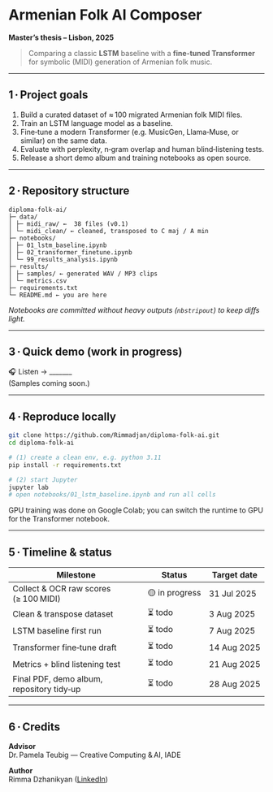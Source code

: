# Armenian Folk AI Composer  
**Master’s thesis – Lisbon, 2025**

> Comparing a classic **LSTM** baseline with a **fine‑tuned Transformer** for symbolic
> (MIDI) generation of Armenian folk music.

---

## 1 · Project goals
1. Build a curated dataset of ≈ 100 migrated Armenian folk MIDI files.  
2. Train an LSTM language model as a baseline.  
3. Fine‑tune a modern Transformer (e.g. MusicGen, Llama‑Muse, or similar) on the same data.  
4. Evaluate with perplexity, n‑gram overlap and human blind‑listening tests.  
5. Release a short demo album and training notebooks as open source.

---

## 2 · Repository structure
```
diploma-folk-ai/
├─ data/
│ ├─ midi_raw/ ←  38 files (v0.1)
│ └─ midi_clean/ ← cleaned, transposed to C maj / A min
├─ notebooks/
│ ├─ 01_lstm_baseline.ipynb
│ ├─ 02_transformer_finetune.ipynb
│ └─ 99_results_analysis.ipynb
├─ results/
│ ├─ samples/ ← generated WAV / MP3 clips
│ └─ metrics.csv
├─ requirements.txt
└─ README.md ← you are here
```


_Notebooks are committed without heavy outputs (`nbstripout`) to keep diffs light._

---

## 3 · Quick demo (work in progress)

🎧 Listen → _______  
(Samples coming soon.)

---

## 4 · Reproduce locally

```bash
git clone https://github.com/Rimmadjan/diploma-folk-ai.git
cd diploma-folk-ai

# (1) create a clean env, e.g. python 3.11
pip install -r requirements.txt

# (2) start Jupyter
jupyter lab
# open notebooks/01_lstm_baseline.ipynb and run all cells
```

GPU training was done on Google Colab; you can switch the runtime to GPU for the Transformer notebook.

---

## 5 · Timeline & status

| Milestone                                 | Status | Target date |
|-------------------------------------------|--------|-------------|
| Collect & OCR raw scores (≥ 100 MIDI)     | 🟡 in progress | 31 Jul 2025 |
| Clean & transpose dataset                 | ⏳ todo | 3 Aug 2025 |
| LSTM baseline first run                   | ⏳ todo | 7 Aug 2025 |
| Transformer fine‑tune draft               | ⏳ todo | 14 Aug 2025 |
| Metrics + blind listening test            | ⏳ todo | 21 Aug 2025 |
| Final PDF, demo album, repository tidy‑up | ⏳ todo | 28 Aug 2025 |

---

## 6 · Credits

**Advisor**  
Dr. Pamela Teubig — Creative Computing & AI, IADE  

**Author**  
Rimma Dzhanikyan ([LinkedIn](https://www.linkedin.com/in/rimma-djanikyan/))



